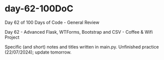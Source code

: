 # day-62-100DoC
Day 62 of 100 Days of Code - General Review

Day 62 - Advanced Flask, WTForms, Bootstrap and CSV - Coffee & Wifi Project

Specific (and short) notes and titles written in main.py.
  Unfinished practice (22/07/2024); update tomorrow.
  
